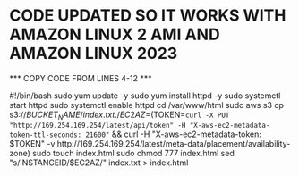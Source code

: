 # CODE UPDATED SO IT WORKS WITH AMAZON LINUX 2 AMI AND AMAZON LINUX 2023
*** COPY CODE FROM LINES 4-12 ***

#!/bin/bash
sudo yum update -y
sudo yum install httpd -y
sudo systemctl start httpd
sudo systemctl enable httpd
cd /var/www/html
sudo aws s3 cp s3://${BUCKET_NAME}/index.txt ./
EC2AZ=$(TOKEN=`curl -X PUT "http://169.254.169.254/latest/api/token" -H "X-aws-ec2-metadata-token-ttl-seconds: 21600"` && curl -H "X-aws-ec2-metadata-token: $TOKEN" -v http://169.254.169.254/latest/meta-data/placement/availability-zone)
sudo touch index.html
sudo chmod 777 index.html
sed "s/INSTANCEID/$EC2AZ/" index.txt > index.html